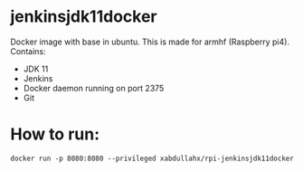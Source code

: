 # jenkinsjdk11docker

Docker image with base in ubuntu. This is made for armhf (Raspberry pi4).
Contains:
- JDK 11
- Jenkins
- Docker daemon running on port 2375
- Git

# How to run:

```console
docker run -p 8080:8080 --privileged xabdullahx/rpi-jenkinsjdk11docker
```
